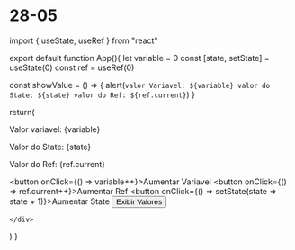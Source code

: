 # 28-05

import { useState, useRef } from "react"

export default function App(){
  let variable = 0
  const [state, setState] = useState(0)
  const ref = useRef(0)

  const showValue = () => {
    alert(`
      valor Variavel: ${variable}
      valor do State: ${state}
      valor do Ref: ${ref.current}
      `)
  }

  return(
    <div>
      <p>Valor variavel: {variable}</p>
      <p>Valor do State: {state}</p>
      <p>Valor do Ref: {ref.current}</p>
      <button onClick={() => variable++}>Aumentar Variavel</button>
      <button onClick={() => ref.current++}>Aumentar Ref</button>
      <button onClick={() => setState(state => state + 1)}>Aumentar State</button>
      <button onClick={showValue}>Exibir Valores</button>
  
    </div>
  )
}
